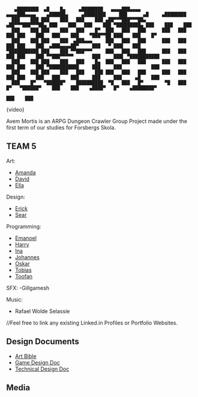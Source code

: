 ```
   ▄████████  ▄█    █▄     ▄████████   ▄▄▄▄███▄▄▄▄          ▄▄▄▄███▄▄▄▄    ▄██████▄     ▄████████     ███      ▄█     ▄████████ 
  ███    ███ ███    ███   ███    ███ ▄██▀▀▀███▀▀▀██▄      ▄██▀▀▀███▀▀▀██▄ ███    ███   ███    ███ ▀█████████▄ ███    ███    ███ 
  ███    ███ ███    ███   ███    █▀  ███   ███   ███      ███   ███   ███ ███    ███   ███    ███    ▀███▀▀██ ███▌   ███    █▀  
  ███    ███ ███    ███  ▄███▄▄▄     ███   ███   ███      ███   ███   ███ ███    ███  ▄███▄▄▄▄██▀     ███   ▀ ███▌   ███        
▀███████████ ███    ███ ▀▀███▀▀▀     ███   ███   ███      ███   ███   ███ ███    ███ ▀▀███▀▀▀▀▀       ███     ███▌ ▀███████████ 
  ███    ███ ███    ███   ███    █▄  ███   ███   ███      ███   ███   ███ ███    ███ ▀███████████     ███     ███           ███ 
  ███    ███ ███    ███   ███    ███ ███   ███   ███      ███   ███   ███ ███    ███   ███    ███     ███     ███     ▄█    ███ 
  ███    █▀   ▀██████▀    ██████████  ▀█   ███   █▀        ▀█   ███   █▀   ▀██████▀    ███    ███    ▄████▀   █▀    ▄████████▀  
                                                                                       ███    ███                              
```

{video}

Avem Mortis is an ARPG Dungeon Crawler Group Project made under the first term of our studies for Forsbergs Skola.

## TEAM 5

Art:
- [Amanda](https://github.com/AmandaHahne)
- [David](https://github.com/TheGamingGeck0)
- [Ella](https://github.com/schoultz)

Design:
- [Erick](https://github.com/ErickVaghi)
- [Sear](https://github.com/SearWaizy)

Programming:
- [Emanoel](https://github.com/xakzi)
- [Harry](https://github.com/HarryTheHeath)
- [Ina](https://github.com/InaSLew)
- [Johannes](https://github.com/MustoLini)
- [Oskar](https://github.com/Zargn)
- [Tobias](https://github.com/AlchemistWolf)
- [Toofan](https://github.com/toofantah)

SFX:
-Gillgamesh

Music:
- Rafael Wolde Selassie

//Feel free to link any existing Linked.in Profiles or Portfolio Websites.

## Design Documents

- [Art Bible](https://docs.google.com/document/d/1kmmNRXxuQTUjEbA_zCKJrBUggH1VcWJWazhoLs_2uqg/edit?usp=sharing)
- [Game Design Doc]()
- [Technical Design Doc](https://docs.google.com/document/d/1qFNCIbQrtsfrfUVcr83rFVf1SQEyY2pftagSwwIqA5k/edit?usp=sharing)

## Media
